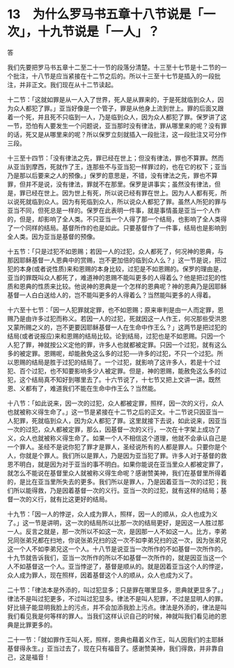 # 13　为什么罗马书五章十八节说是「一次」，十九节说是「一人」？


答

我们先要把罗马书五章十二至二十一节的段落分清楚。十三至十七节是十二节的一个批注，十八节是应当紧接在十二节之后的。所以十三至十七节是插入的一段批注，并非正文。我们现在从十二节读起。

十二节：「这就如罪是从一人入了世界，死人是从罪来的，于是死就临到众人，因为众人都犯了罪。」亚当好像是一个管子，罪是从他身上流到世上。罪的后面又跟着一个死，并且死不只临到一人，乃是临到众人，因为众人都犯了罪。保罗讲了这一节，恐怕有人要发生一个问题说，亚当那时没有律法，罪从哪里来的呢？没有罪的话，死又是从哪里来的呢？所以保罗立刻就插入一段批注，这一段批注又可分作三段。

十三至十四节：「没有律法之先，罪已经在世上；但没有律法，罪也不算罪。然而从亚当到摩西，死就作了王，连那些不与亚当犯一样罪过的，也在它的权下；亚当乃是那以后要来之人的预像。」保罗的意思是，不错，没有律法之先，罪也不算罪，但并不是说，没有律法，罪就不在那里。保罗是讲事实；虽然没有律法，但是，罪已经在世上。因为世上有死，所以说已经有罪在世上。因为人人都有死，所以说死就临到众人。因为有死临到众人，所以说众人都犯了罪。虽然人所犯的罪与亚当不同，但死总是一样的。保罗在此表明一件事，就是事情虽是亚当一个人作的，但是，却影响了全人类。不只亚当一个人得了那一个结局，也影响了全人类得了一个同样的结局。基督所作的也是如此。只要基督作了一件事，结局也是影响到全人类。因为亚当是基督的预像。

十五节：「只是过犯不如恩赐；若因一人的过犯，众人都死了，何况神的恩典，与那因耶稣基督一人恩典中的赏赐，岂不更加倍的临到众人么？」这一节是说，把过犯的本身(或者说性质)来和恩赐的本身比较，过犯是不如恩赐的。保罗的理由是，亚当的罪既叫众人都死了，难道神的恩赐不能叫更多的人得着么？他是把过犯的性质和恩典的性质来比较。他说神的恩典是一个怎样的恩典呢？神的恩典乃是因耶稣基督一人白白送给人的，岂不能叫更多的人得着么？当然能叫更多的人得着。

十六至十七节：「因一人犯罪就定罪，也不如恩赐；原来审判是由一人而定罪，恩赐乃是由许多过犯而称义。若因一人的过犯，死就因这一人作王，何况那些受洪恩又蒙所赐之义的，岂不更要因耶稣基督一人在生命中作王么？」这两节是把过犯的结局(或者说报应)来和恩赐的结局比较。论到结局，过犯也是不如恩赐。只因一个人犯了罪，神就按公义定他的罪，许多人也就都被定罪。只因一个过犯，就有这么多的被定罪。恩赐呢，却能赦免这么多的过犯──许多的过犯，不只一个过犯。所以恩赐的结局是胜于过犯的结局了。一个过犯，就影响了这许多人，若是十个过犯、百个过犯，也不知要影响多少人被定罪。但是，神的恩赐，能赦免这么多的过犯，这个结局真不知好到哪里去了。十六节说了，十七节又把上文讲一讲。既然恩、义都有了，难道我们不能在生命中作王么？当然能。

十八节：「如此说来，因一次的过犯，众人都被定罪，照样，因一次的义行，众人也就被称义得生命了。」这一节是紧接在十二节之后的正文。十二节说只因亚当一人犯罪，死就临到众人，因为众人都犯了罪。这里就接下去说，如此说来，因亚当一次的过犯，众人都被定罪，那么，因基督一次的义行，一次在十字架上成功了义，众人也就被称义得生命了。如果一个人不相信这个道理，他就不会承认自己是一个罪人。圣经不是说你犯了罪才是罪人，圣经说所有的人都是罪人。只要你是个人，你就是个罪人。我们所以是罪人，乃是因为亚当犯了罪。许多人对于基督的救恩不明白，就是因为对于亚当的事不明白。如果你能说在亚当里众人都被定罪了，就怎么不能说在基督里众人就被称义得生命呢？感谢赞美神，我们在基督里所得着的，是比在亚当里所失去的更多。我们所以是罪人，乃是因着亚当一次的过犯；我们所以能得救，乃是因着基督一次的义行。亚当一次的过犯，就有这样的结局；基督一次的义行，就有比这更好的结局。

十九节：「因一人的悖逆，众人成为罪人，照样，因一人的顺从，众人也成为义了。」这一节是讲明，这一次的结局所以比那一次的结局更好，是因这一人胜过那一人。反言之就是，那一次所以不如这一次，是因那一人不如这一人。比方，李弟兄同张弟兄都在扫地，你说张弟兄扫的这一次不如李弟兄扫的这一次，因为张弟兄这一个人不如李弟兄这一个人。十八节是说亚当一次所作的不如基督一次所作的。十九节就告诉我们，亚当一次所作的所以不如基督一次所作的，就是因亚当这一个人不如基督这一个人。亚当悖逆了，基督是顺从的。就是因着亚当这个人的悖逆，众人成为罪人，现在照样，因着基督这个人的顺从，众人也成为义了。

二十节：「律法本是外添的，叫过犯显多；只是罪在哪里显多，恩典就更显多了。」律法不是叫过犯更多，不过叫过犯显多。律法不是叫人犯罪，不过是显明人的罪。好比镜子能显明我脸上的污点，并不会加添我脸上污点。律法是外添的，律法是叫我们看见我是何等样的罪人。当我们这样认识自己的时候，神就叫我们看见祂的恩典是比罪更多的。

二十一节：「就如罪作王叫人死，照样，恩典也藉着义作王，叫人因我们的主耶稣基督得永生。」亚当过去了，现在只有福音了。感谢赞美神，我们得救，并非靠自己，这是福音！

